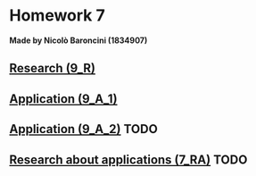 # Homework 7
**Made by Nicolò Baroncini (1834907)**
## [Research (9_R)](https://bynickes.github.io/StatisticsHomeworks/homework7/9_r)
## [Application (9_A_1)](https://bynickes.github.io/StatisticsHomeworks/homework7/9_a_1)
## [Application (9_A_2)](https://bynickes.github.io/StatisticsHomeworks/homework7/9_a_2) **TODO**
## [Research about applications (7_RA)](https://bynickes.github.io/StatisticsHomeworks/homework7/7_ra) **TODO**

